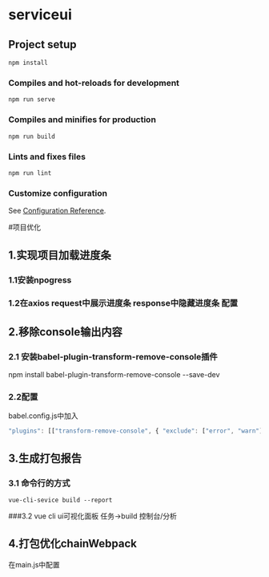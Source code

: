 # serviceui

## Project setup
```
npm install
```

### Compiles and hot-reloads for development
```
npm run serve
```

### Compiles and minifies for production
```
npm run build
```

### Lints and fixes files
```
npm run lint
```

### Customize configuration
See [Configuration Reference](https://cli.vuejs.org/config/).


#项目优化
## 1.实现项目加载进度条
### 1.1安装npogress 
### 1.2在axios request中展示进度条 response中隐藏进度条 配置
## 2.移除console输出内容
### 2.1 安装babel-plugin-transform-remove-console插件
npm install babel-plugin-transform-remove-console --save-dev
### 2.2配置
babel.config.js中加入
```javascript
"plugins": [["transform-remove-console", { "exclude": ["error", "warn"] }]]
```
## 3.生成打包报告
### 3.1 命令行的方式
```shell script
vue-cli-sevice build --report
```
###3.2 vue cli ui可视化面板
任务->build 控制台/分析
## 4.打包优化chainWebpack
在main.js中配置
